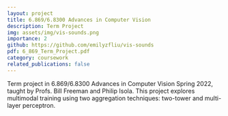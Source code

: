 ```yaml
---
layout: project
title: 6.869/6.8300 Advances in Computer Vision
description: Term Project
img: assets/img/vis-sounds.png
importance: 2
github: https://github.com/emilyzfliu/vis-sounds
pdf: 6_869_Term_Project.pdf
category: coursework
related_publications: false
---
```


Term project in 6.869/6.8300 Advances in Computer Vision Spring 2022, taught by Profs. Bill Freeman and Philip Isola. This project explores multimodal training using two aggregation techniques: two-tower and multi-layer perceptron.
